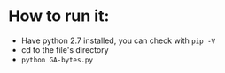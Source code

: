 # How to run it:
* Have python 2.7 installed, you can check with `pip -V`
* cd to the file's directory
* `python GA-bytes.py`
